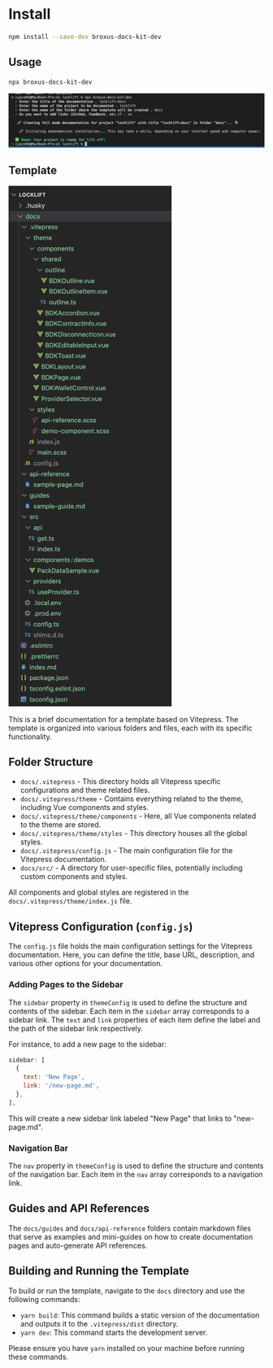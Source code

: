 # Install

```bash
npm install --save-dev broxus-docs-kit-dev
```

## Usage

```bash
npx broxus-docs-kit-dev
```

![Alt text](image.png)

## Template

![Alt text](image-1.png)

This is a brief documentation for a template based on Vitepress. The template is organized into various folders and files, each with its specific functionality.

## Folder Structure

- `docs/.vitepress` - This directory holds all Vitepress specific configurations and theme related files.
- `docs/.vitepress/theme` - Contains everything related to the theme, including Vue components and styles.
- `docs/.vitepress/theme/components` - Here, all Vue components related to the theme are stored.
- `docs/.vitepress/theme/styles` - This directory houses all the global styles.
- `docs/.vitepress/config.js` - The main configuration file for the Vitepress documentation.
- `docs/src/` - A directory for user-specific files, potentially including custom components and styles.

All components and global styles are registered in the `docs/.vitepress/theme/index.js` file.

## Vitepress Configuration (`config.js`)

The `config.js` file holds the main configuration settings for the Vitepress documentation. Here, you can define the title, base URL, description, and various other options for your documentation.

### Adding Pages to the Sidebar

The `sidebar` property in `themeConfig` is used to define the structure and contents of the sidebar. Each item in the `sidebar` array corresponds to a sidebar link. The `text` and `link` properties of each item define the label and the path of the sidebar link respectively.

For instance, to add a new page to the sidebar:

```javascript
sidebar: [
  {
    text: 'New Page',
    link: '/new-page.md',
  },
],
```

This will create a new sidebar link labeled "New Page" that links to "new-page.md".

### Navigation Bar

The `nav` property in `themeConfig` is used to define the structure and contents of the navigation bar. Each item in the `nav` array corresponds to a navigation link.

## Guides and API References

The `docs/guides` and `docs/api-reference` folders contain markdown files that serve as examples and mini-guides on how to create documentation pages and auto-generate API references.

## Building and Running the Template

To build or run the template, navigate to the `docs` directory and use the following commands:

- `yarn build`: This command builds a static version of the documentation and outputs it to the `.vitepress/dist` directory.
- `yarn dev`: This command starts the development server.

Please ensure you have `yarn` installed on your machine before running these commands.
